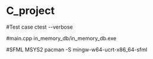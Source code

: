 # C_project

#Test case 
ctest --verbose

#main.cpp
in_memory_db/in_memory_db.exe

#SFML MSYS2
pacman -S mingw-w64-ucrt-x86_64-sfml
